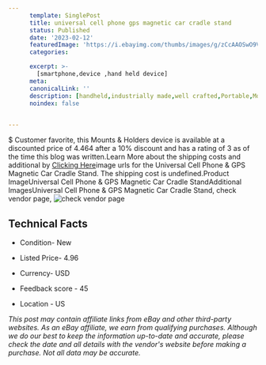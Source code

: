 ```yaml
---
      template: SinglePost
      title: universal cell phone gps magnetic car cradle stand
      status: Published
      date: '2023-02-12'
      featuredImage: 'https://i.ebayimg.com/thumbs/images/g/zCcAAOSwO9VgHIuw/s-l225.jpg'
      categories: 

      excerpt: >-
        [smartphone,device ,hand held device]
      meta:
      canonicalLink: ''
      description: [handheld,industrially made,well crafted,Portable,Mobile,Compact,Convenient,Lightweight,Maneuverable,Man-portable,Miniature,Carriable,Hand-held,Light,Holdable,Transportable,Mobile device,Pocket-sized,On-the-go,Wireless,Cordless,Compact size,Convenient size, smartphone,device ,hand held device]
      noindex: false

        
---
```

$
    Customer favorite, this Mounts & Holders device is available at a discounted price of 4.464 after a 10% discount and has a rating of 3 as of the time this blog was written.Learn More about the shipping costs and additional by [Clicking Here](https://www.ebay.com/itm/255031201950?hash=item3b610b509e%3Ag%3AzCcAAOSwO9VgHIuw&mkevt=1&mkcid=1&mkrid=711-53200-19255-0&campid=%253CePNCampaignId%253E&customid=%253CreferenceId%253E&toolid=10049)image urls for the Universal Cell Phone & GPS Magnetic Car Cradle Stand. The shipping cost is undefined.Product ImageUniversal Cell Phone & GPS Magnetic Car Cradle StandAdditional ImagesUniversal Cell Phone & GPS Magnetic Car Cradle Stand, check vendor page, ![check vendor page](https://origin-galleryplus.ebayimg.com/ws/web/255031201950_2_0_1/225x225.jpg,https://origin-galleryplus.ebayimg.com/ws/web/255031201950_3_0_1/225x225.jpg,https://origin-galleryplus.ebayimg.com/ws/web/255031201950_4_0_1/225x225.jpg,https://origin-galleryplus.ebayimg.com/ws/web/255031201950_5_0_1/225x225.jpg,https://origin-galleryplus.ebayimg.com/ws/web/255031201950_6_0_1/225x225.jpg,https://origin-galleryplus.ebayimg.com/ws/web/255031201950_7_0_1/225x225.jpg,https://origin-galleryplus.ebayimg.com/ws/web/255031201950_8_0_1/225x225.jpg,https://origin-galleryplus.ebayimg.com/ws/web/255031201950_9_0_1/225x225.jpg)
    
    

 ## Technical Facts 



     
      

 - Condition- New 


      

 - Listed Price- 4.96 


      

 - Currency- USD 


      

 - Feedback score - 45 


      

 - Location - US 


      
      

 *_This post may contain affiliate links from eBay and other third-party websites. As an eBay affiliate, we earn from qualifying purchases. Although we do our best to keep the information up-to-date and accurate, please check the date and all details with the vendor's website before making a purchase. Not all data may be accurate._*



    
    
    
    
    
